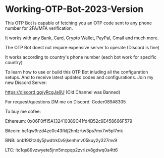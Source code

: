 # Working-OTP-Bot-2023-Version
This OTP Bot is capable of fetching you an OTP code sent to any phone number for 2FA/MFA verification.

It works with any Bank, Card, Crypto Wallet, PayPal, Gmail and much more.

The OTP Bot doest not require expensive server to operate (Discord is fine)

It works according to country's phone number (each bot work for specific country)

To learn how to use or build this OTP Bot inluding all the configuration setups.
And to receive latest updated codes and configurations. Join my new Discord Server:

https://discord.gg/yRcgJa6U (Old Channel was Banned)

For request/questions DM me on Discord: Coder089#8305

To buy me cofee: 

  Ethereum: 0x06F0ff15A132410389C41fd4B52c9E458666F579
  
  Bitcoin: bc1qw9rzd4ze0c43fklj2hnlzrtw3ps7mx7w5pl7mk
  
  BNB: bnb19l2tz4y5jlwdtrk0v9jkenhmv05kuy2y327mv9
  
  LTC: ltc1qs89vzwyete5jnn5mcpqp2zvrlzv8gdwq0a4tt6


